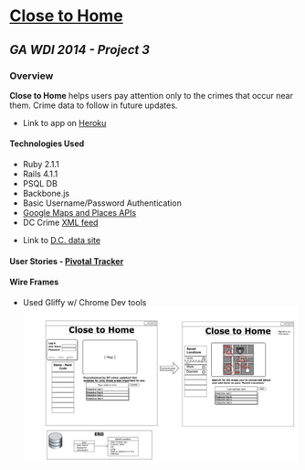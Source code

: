 # [Close to Home](http://fierce-chamber-3523.herokuapp.com/)

## *GA WDI 2014 - Project 3*

### Overview
**Close to Home** helps users pay attention only to the crimes that occur near them. Crime data to follow in future updates.
* Link to app on [Heroku](http://fierce-chamber-3523.herokuapp.com/)

#### Technologies Used
* Ruby 2.1.1
* Rails 4.1.1
* PSQL DB
* Backbone.js
* Basic Username/Password Authentication
* [Google Maps and Places APIs](https://developers.google.com/maps/documentation/javascript/tutorial)
* DC Crime [XML feed](http://data.octo.dc.gov/feeds/crime_incidents/crime_incidents_current.xml)
 - Link to [D.C. data site](http://data.octo.dc.gov/)

#### User Stories - [Pivotal Tracker](https://www.pivotaltracker.com/s/projects/1119406)

#### Wire Frames
* Used Gliffy w/ Chrome Dev tools
![wire frame](/wire_frame.jpg "Optional Title")
